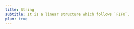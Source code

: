 ```yaml
---
title: String
subtitle: It is a linear structure which follows `FIFO`.
plum: true
---
```


<SubNav module="structures" />

<!-- <ListQuestions module="structures" tag="string" /> -->
